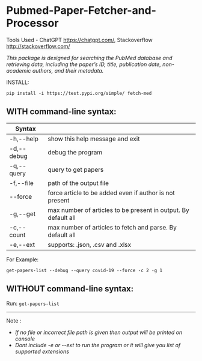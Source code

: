 # Pubmed-Paper-Fetcher-and-Processor

Tools Used - ChatGPT https://chatgpt.com/, Stackoverflow http://stackoverflow.com/

*This package is designed for searching the PubMed database and retrieving data, including the paper’s ID, title, publication date, non-academic authors, and their metadata.*

INSTALL:

`pip install -i https://test.pypi.org/simple/ fetch-med`

**WITH** command-line syntax:
--

|  Syntax   |     |
|-----|-----|
| -h,--help   | show this help message and exit   |
| -d,--debug   | debug the program   |
| -q,--query   | query to get papers   |
| -f,--file   | path of the output file   |
| --force   | force article to be added even if author is not present   |
| -g,--get   | max number of articles to be present in output. By default all   |
| -c,--count   | max number of articles to fetch and parse. By default all   |
| -e,--ext   | supports: .json, .csv and .xlsx   |

<!-- - -h,--help  : show this help message and exit
- -d,--debug : debug the program
- -q,--query : query to get papers
- -f,--file  : path of the output file
- --force    : force article to be added even if author is not present
- -g,--get   : max number of articles to be present in output. By default all
- -c,--count : max number of articles to fetch and parse. By default all
- -e,--ext   : supports: .json, .csv and .xlsx -->

For Example:

`get-papers-list --debug --query covid-19 --force -c 2 -g 1`

**WITHOUT** command-line syntax:
--
Run: `get-papers-list`


_____
Note :
- *If no file or incorrect file path is given then output will be printed on console*
- *Dont include -e or --ext to run the program or it will give you list of supported extensions*



